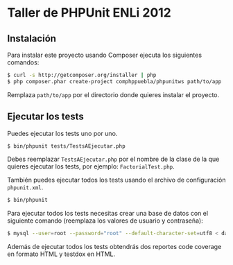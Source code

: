 # Taller de PHPUnit ENLi 2012

## Instalación

Para instalar este proyecto usando Composer ejecuta los siguientes comandos:

```bash
$ curl -s http://getcomposer.org/installer | php
$ php composer.phar create-project comphppuebla/phpunitws path/to/app
```

Remplaza `path/to/app` por el directorio donde quieres instalar el proyecto.

## Ejecutar los tests

Puedes ejecutar los tests uno por uno.

```bash
$ bin/phpunit tests/TestsAEjecutar.php
```

Debes reemplazar `TestsAEjecutar.php` por el nombre de la clase de la que quieres ejecutar
los tests, por ejemplo: `FactorialTest.php`.

También puedes ejecutar todos los tests usando el archivo de configuración `phpunit.xml`.

```bash
$ bin/phpunit
```

Para ejecutar todos los tests necesitas crear una base de datos con el siguiente comando (reemplaza
los valores de usuario y contraseña):

```bash
$ mysql --user=root --password="root" --default-character-set=utf8 < data/database.sql
```

Además de ejecutar todos los tests obtendrás dos reportes code coverage en formato HTML y 
testdox en HTML.
